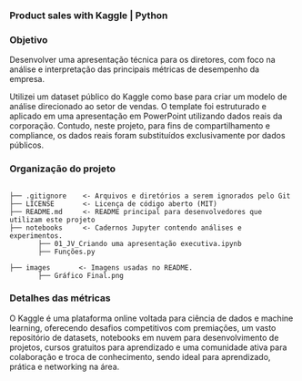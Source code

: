 ### Product sales with Kaggle | Python

### Objetivo

Desenvolver uma apresentação técnica para os diretores, com foco na análise e interpretação das principais métricas de desempenho da empresa.

Utilizei um dataset público do Kaggle como base para criar um modelo de análise direcionado ao setor de vendas. O template foi estruturado e aplicado em uma apresentação em PowerPoint utilizando dados reais da corporação. Contudo, neste projeto, para fins de compartilhamento e compliance, os dados reais foram substituídos exclusivamente por dados públicos.

### Organização do projeto 

```

├── .gitignore    <- Arquivos e diretórios a serem ignorados pelo Git  
├── LICENSE       <- Licença de código aberto (MIT)  
├── README.md     <- README principal para desenvolvedores que utilizam este projeto  
├── notebooks     <- Cadernos Jupyter contendo análises e experimentos.
       ├── 01_JV_Criando uma apresentação executiva.ipynb
       ├── Funções.py

├── images       <- Imagens usadas no README.
       ├── Gráfico Final.png

```

### Detalhes das métricas 

O Kaggle é uma plataforma online voltada para ciência de dados e machine learning, oferecendo desafios competitivos com premiações, um vasto repositório de datasets, 
notebooks em nuvem para desenvolvimento de projetos, cursos gratuitos para aprendizado e uma comunidade ativa para colaboração e troca de conhecimento, 
sendo ideal para aprendizado, prática e networking na área. 



